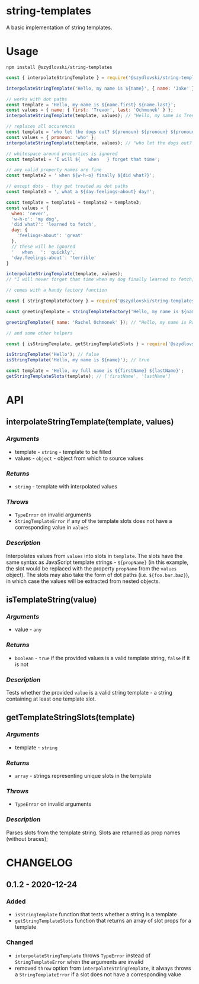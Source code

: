 # string-templates

A basic implementation of string templates.

# Usage
```
npm install @szydlovski/string-templates
```
```javascript
const { interpolateStringTemplate } = require('@szydlovski/string-templates');

interpolateStringTemplate('Hello, my name is ${name}', { name: 'Jake' }); // "Hello, my name is Jake"

// works with dot paths
const template = 'Hello, my name is ${name.first} ${name.last}';
const values = { name: { first: 'Trevor', last: 'Ochmonek' } };
interpolateStringTemplate(template, values); // "Hello, my name is Trevor Ochmonek"

// replaces all occurences
const template = 'who let the dogs out? ${pronoun} ${pronoun} ${pronoun}';
const values = { pronoun: 'who' };
interpolateStringTemplate(template, values); // "who let the dogs out? who who who"

// whitespace around properties is ignored
const template1 = 'I will ${   when   } forget that time';

// any valid property names are fine
const template2 = ' when ${w-h-o} finally ${did what?}';

// except dots - they get treated as dot paths
const template3 = ', what a ${day.feelings-about} day!';

const template = template1 + template2 + template3;
const values = {
  when: 'never',
  'w-h-o': 'my dog',
  'did what?': 'learned to fetch',
  day: {
    'feelings-about': 'great'
  },
  // these will be ignored
  '   when   ': 'quickly',
  'day.feelings-about': 'terrible'
}

interpolateStringTemplate(template, values);
// "I will never forget that time when my dog finally learned to fetch, what a great day!"

// comes with a handy factory function

const { stringTemplateFactory } = require('@szydlovski/string-templates');

const greetingTemplate = stringTemplateFactory('Hello, my name is ${name}');

greetingTemplate({ name: 'Rachel Ochmonek' }); // "Hello, my name is Rachel Ochmonek"

// and some other helpers

const { isStringTemplate, getStringTemplateSlots } = require('@szydlovski/string-templates');

isStringTemplate('Hello'); // false
isStringTemplate('Hello, my name is ${name}'); // true

const template = 'Hello, my full name is ${firstName} ${lastName}';
getStringTemplateSlots(template); // ['firstName', 'lastName']

```

# API

## interpolateStringTemplate(template, values)

### *Arguments*
- template - `string` - template to be filled
- values - `object` - object from which to source values

### *Returns*
- `string` - template with interpolated values

### *Throws*
- `TypeError` on invalid arguments
- `StringTemplateError` if any of the template slots does not have a corresponding value in `values`

### *Description*

Interpolates values from `values` into slots in `template`. The slots have the same syntax as JavaScript template strings - `${propName}` (in this example, the slot would be replaced with the property `propName` from the `values` object). The slots may also take the form of dot paths (i.e. `${foo.bar.baz}`), in which case the values will be extracted from nested objects.

## isTemplateString(value)

### *Arguments*
- value - `any`

### *Returns*
- `boolean` - `true` if the provided values is a valid template string, `false` if it is not

### *Description*

Tests whether the provided `value` is a valid string template - a string containing at least one template slot.

## getTemplateStringSlots(template)

### *Arguments*
- template - `string`

### *Returns*
- `array` - strings representing unique slots in the template

### *Throws*
- `TypeError` on invalid arguments

### *Description*

Parses slots from the template string. Slots are returned as prop names (without braces);

# CHANGELOG

## 0.1.2 - 2020-12-24

### Added

- `isStringTemplate` function that tests whether a string is a template
- `getStringTemplateSlots` function that returns an array of slot props for a template

### Changed

- `interpolateStringTemplate` throws `TypeError` instead of `StringTemplateError` when the arguments are invalid
- removed `throw` option from `interpolateStringTemplate`, it always throws a `StringTemplateError` if a slot does not have a corresponding value